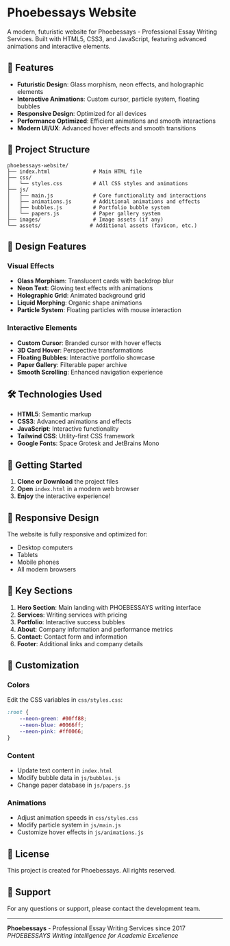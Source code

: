 # Phoebessays Website

A modern, futuristic website for Phoebessays - Professional Essay Writing Services. Built with HTML5, CSS3, and JavaScript, featuring advanced animations and interactive elements.

## 🚀 Features

- **Futuristic Design**: Glass morphism, neon effects, and holographic elements
- **Interactive Animations**: Custom cursor, particle system, floating bubbles
- **Responsive Design**: Optimized for all devices
- **Performance Optimized**: Efficient animations and smooth interactions
- **Modern UI/UX**: Advanced hover effects and smooth transitions

## 📁 Project Structure

```
phoebessays-website/
├── index.html              # Main HTML file
├── css/
│   └── styles.css          # All CSS styles and animations
├── js/
│   ├── main.js             # Core functionality and interactions
│   ├── animations.js       # Additional animations and effects
│   ├── bubbles.js          # Portfolio bubble system
│   └── papers.js           # Paper gallery system
├── images/                 # Image assets (if any)
└── assets/                # Additional assets (favicon, etc.)
```

## 🎨 Design Features

### Visual Effects
- **Glass Morphism**: Translucent cards with backdrop blur
- **Neon Text**: Glowing text effects with animations
- **Holographic Grid**: Animated background grid
- **Liquid Morphing**: Organic shape animations
- **Particle System**: Floating particles with mouse interaction

### Interactive Elements
- **Custom Cursor**: Branded cursor with hover effects
- **3D Card Hover**: Perspective transformations
- **Floating Bubbles**: Interactive portfolio showcase
- **Paper Gallery**: Filterable paper archive
- **Smooth Scrolling**: Enhanced navigation experience

## 🛠️ Technologies Used

- **HTML5**: Semantic markup
- **CSS3**: Advanced animations and effects
- **JavaScript**: Interactive functionality
- **Tailwind CSS**: Utility-first CSS framework
- **Google Fonts**: Space Grotesk and JetBrains Mono

## 🚀 Getting Started

1. **Clone or Download** the project files
2. **Open** `index.html` in a modern web browser
3. **Enjoy** the interactive experience!

## 📱 Responsive Design

The website is fully responsive and optimized for:
- Desktop computers
- Tablets
- Mobile phones
- All modern browsers

## 🎯 Key Sections

1. **Hero Section**: Main landing with PHOEBESSAYS writing interface
2. **Services**: Writing services with pricing
3. **Portfolio**: Interactive success bubbles
4. **About**: Company information and performance metrics
5. **Contact**: Contact form and information
6. **Footer**: Additional links and company details

## 🔧 Customization

### Colors
Edit the CSS variables in `css/styles.css`:
```css
:root {
    --neon-green: #00ff88;
    --neon-blue: #0066ff;
    --neon-pink: #ff0066;
}
```

### Content
- Update text content in `index.html`
- Modify bubble data in `js/bubbles.js`
- Change paper database in `js/papers.js`

### Animations
- Adjust animation speeds in `css/styles.css`
- Modify particle system in `js/main.js`
- Customize hover effects in `js/animations.js`

## 📄 License

This project is created for Phoebessays. All rights reserved.

## 🤝 Support

For any questions or support, please contact the development team.

---

**Phoebessays** - Professional Essay Writing Services since 2017
*PHOEBESSAYS Writing Intelligence for Academic Excellence*


